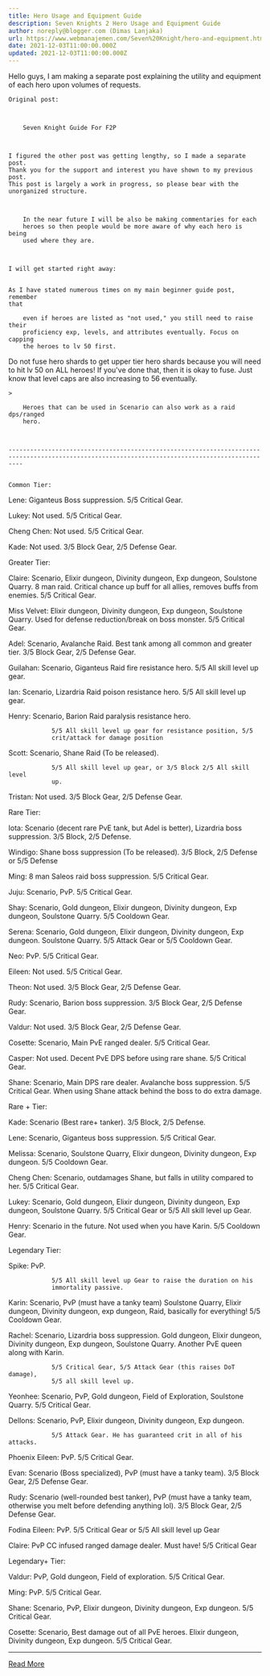 ```yaml
---
title: Hero Usage and Equipment Guide
description: Seven Knights 2 Hero Usage and Equipment Guide
author: noreply@blogger.com (Dimas Lanjaka)
url: https://www.webmanajemen.com/Seven%20Knight/hero-and-equipment.html
date: 2021-12-03T11:00:00.000Z
updated: 2021-12-03T11:00:00.000Z
---
```


Hello guys, I am making a separate post explaining the utility and
    equipment of each hero upon volumes of requests.


    Original post:


    
        Seven Knight Guide For F2P
    


    I figured the other post was getting lengthy, so I made a separate post.
    Thank you for the support and interest you have shown to my previous post.
    This post is largely a work in progress, so please bear with the
    unorganized structure.


    
        In the near future I will be also be making commentaries for each
        heroes so then people would be more aware of why each hero is being
        used where they are.
    


    I will get started right away:


    As I have stated numerous times on my main beginner guide post, remember
    that
    
        even if heroes are listed as "not used," you still need to raise their
        proficiency exp, levels, and attributes eventually. Focus on capping
        the heroes to lv 50 first.
    
Do not fuse hero shards to get upper tier hero shards because    you will need to hit lv 50 on ALL heroes! If you've done
    that, then it is okay to fuse. Just know that level caps are also
    increasing to 56 eventually.


    >
    
        Heroes that can be used in Scenario can also work as a raid dps/ranged
        hero.
    


    ------------------------------------------------------------------------------------------------------------------------------------------------


    Common Tier:


    
Lene:
            Giganteus Boss suppression. 5/5 Critical Gear.
        
Lukey:
            Not used. 5/5 Critical Gear.
        
Cheng Chen:
            Not used. 5/5 Critical Gear.
        
Kade:
            Not used. 3/5 Block Gear, 2/5 Defense Gear.
        
Greater Tier:


    
Claire:
            Scenario, Elixir dungeon, Divinity dungeon, Exp dungeon, Soulstone
            Quarry. 8 man raid. Critical chance up buff for all allies, removes
            buffs from enemies. 5/5 Critical Gear.
        
Miss Velvet:
            Elixir dungeon, Divinity dungeon, Exp dungeon, Soulstone Quarry.
Used for defense reduction/break on boss monster.            5/5 Critical Gear.
        
Adel:
            Scenario, Avalanche Raid. Best tank among all common and greater
            tier. 3/5 Block Gear, 2/5 Defense Gear.
        
Guilahan:
Scenario, Giganteus Raid fire resistance hero.            5/5 All skill level up gear.
        
Ian:
Scenario, Lizardria Raid poison resistance hero.            5/5 All skill level up gear.
        
Henry:
            Scenario, Barion Raid paralysis resistance hero.
            
                5/5 All skill level up gear for resistance position, 5/5
                crit/attack for damage position
            
        
Scott:
            Scenario, Shane Raid (To be released).
            
                5/5 All skill level up gear, or 3/5 Block 2/5 All skill level
                up.
            
        
Tristan:
            Not used. 3/5 Block Gear, 2/5 Defense Gear.
        
Rare Tier:


    
Iota:
            Scenario (decent rare PvE tank, but Adel is better), Lizardria boss
            suppression. 3/5 Block, 2/5 Defense.
        
Windigo:
Shane boss suppression (To be released).            3/5 Block, 2/5 Defense or 5/5 Defense
        
Ming:
8 man Saleos raid boss suppression.            5/5 Critical Gear.
        
Juju:
            Scenario, PvP. 5/5 Critical Gear.
        
Shay:
            Scenario, Gold dungeon, Elixir dungeon, Divinity dungeon, Exp
            dungeon, Soulstone Quarry. 5/5 Cooldown Gear.
        
Serena:
            Scenario, Gold dungeon, Elixir dungeon, Divinity dungeon, Exp
dungeon. Soulstone Quarry. 5/5 Attack Gear or            5/5 Cooldown Gear.
        
Neo:
            PvP. 5/5 Critical Gear.
        
Eileen:
            Not used. 5/5 Critical Gear.
        
Theon:
            Not used. 3/5 Block Gear, 2/5 Defense Gear.
        
Rudy:
Scenario, Barion boss suppression.            3/5 Block Gear, 2/5 Defense Gear.
        
Valdur:
            Not used. 3/5 Block Gear, 2/5 Defense Gear.
        
Cosette:
Scenario, Main PvE ranged dealer.            5/5 Critical Gear.
        
Casper:
Not used. Decent PvE DPS before using rare shane.            5/5 Critical Gear.
        
Shane:
Scenario, Main DPS rare dealer. Avalanche boss suppression.            5/5 Critical Gear. When using Shane attack behind
            the boss to do extra damage.
        
Rare + Tier:


    
Kade:
Scenario (Best rare+ tanker).            3/5 Block, 2/5 Defense.
        
Lene:
Scenario, Giganteus boss suppression.            5/5 Critical Gear.
        
Melissa:
            Scenario, Soulstone Quarry, Elixir dungeon, Divinity dungeon, Exp
            dungeon. 5/5 Cooldown Gear.
        
Cheng Chen:
Scenario, outdamages Shane, but falls in utility compared to her.            5/5 Critical Gear.
        
Lukey:
            Scenario, Gold dungeon, Elixir dungeon, Divinity dungeon, Exp
dungeon, Soulstone Quarry. 5/5 Critical Gear or            5/5 All skill level up Gear.
        
Henry:
Scenario in the future.            Not used when you have Karin. 5/5 Cooldown Gear.
        
Legendary Tier:


    
Spike:
            PvP.
            
                5/5 All skill level up Gear to raise the duration on his
                immortality passive.
            
        
Karin:
            Scenario, PvP (must have a tanky team) Soulstone Quarry, Elixir
            dungeon, Divinity dungeon, exp dungeon, Raid, basically for
            everything! 5/5 Cooldown Gear.
        
Rachel:
            Scenario, Lizardria boss suppression. Gold dungeon, Elixir dungeon,
            Divinity dungeon, Exp dungeon, Soulstone Quarry. Another PvE queen
            along with Karin.
            
                5/5 Critical Gear, 5/5 Attack Gear (this raises DoT damage),
                5/5 all skill level up.
            
        
Yeonhee:
            Scenario, PvP, Gold dungeon, Field of Exploration, Soulstone
            Quarry. 5/5 Critical Gear.
        
Dellons:
            Scenario, PvP, Elixir dungeon, Divinity dungeon, Exp dungeon.
            
                5/5 Attack Gear. He has guaranteed crit in all of his attacks.
            
        
Phoenix Eileen:
            PvP. 5/5 Critical Gear.
        
Evan:
Scenario (Boss specialized), PvP (must have a tanky team).            3/5 Block Gear, 2/5 Defense Gear.
        
Rudy:
            Scenario (well-rounded best tanker), PvP (must have a tanky team,
otherwise you melt before defending anything lol).            3/5 Block Gear, 2/5 Defense Gear.
        
Fodina Eileen:
PvP. 5/5 Critical Gear or            5/5 All skill level up Gear
        
Claire:
PvP CC infused ranged damage dealer. Must have!            5/5 Critical Gear
        
Legendary+ Tier:


    
Valdur:
PvP, Gold dungeon, Field of exploration.            5/5 Critical Gear.
        
Ming:
            PvP. 5/5 Critical Gear.
        
Shane:
Scenario, PvP, Elixir dungeon, Divinity dungeon, Exp dungeon.            5/5 Critical Gear.
        
Cosette:
            Scenario, Best damage out of all PvE heroes. Elixir dungeon,
            Divinity dungeon, Exp dungeon. 5/5 Critical Gear.<hr/> <a href="https://www.webmanajemen.com/Seven%20Knight/hero-and-equipment.html" rel="follow" class="button" id="read-more">Read More</a>
